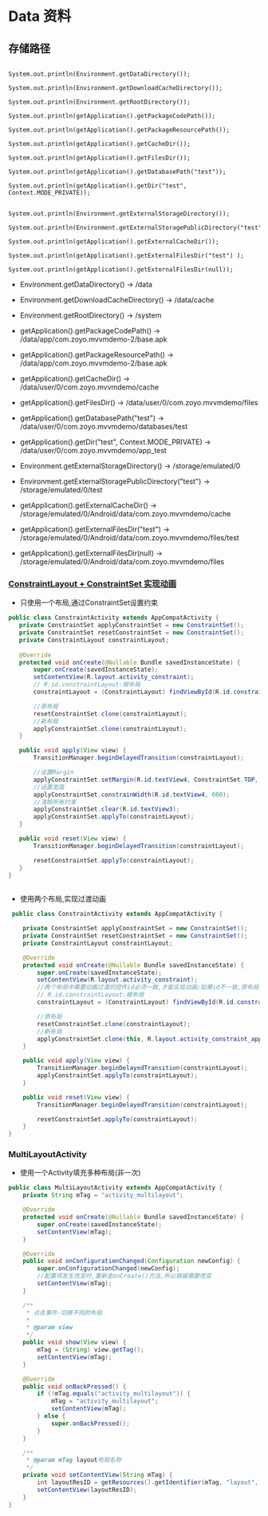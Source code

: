 # Data 资料

## 存储路径

```

System.out.println(Environment.getDataDirectory());

System.out.println(Environment.getDownloadCacheDirectory());

System.out.println(Environment.getRootDirectory());

System.out.println(getApplication().getPackageCodePath());

System.out.println(getApplication().getPackageResourcePath());

System.out.println(getApplication().getCacheDir());

System.out.println(getApplication().getFilesDir());

System.out.println(getApplication().getDatabasePath("test"));

System.out.println(getApplication().getDir("test", Context.MODE_PRIVATE));


System.out.println(Environment.getExternalStorageDirectory());

System.out.println(Environment.getExternalStoragePublicDirectory("test"));

System.out.println(getApplication().getExternalCacheDir());

System.out.println(getApplication().getExternalFilesDir("test") );

System.out.println(getApplication().getExternalFilesDir(null));

```

*  Environment.getDataDirectory() -> /data

*  Environment.getDownloadCacheDirectory() -> /data/cache
 
*  Environment.getRootDirectory() -> /system
 
*  getApplication().getPackageCodePath() -> /data/app/com.zoyo.mvvmdemo-2/base.apk
 
*  getApplication().getPackageResourcePath() -> /data/app/com.zoyo.mvvmdemo-2/base.apk
 
*  getApplication().getCacheDir() -> /data/user/0/com.zoyo.mvvmdemo/cache
 
*  getApplication().getFilesDir() -> /data/user/0/com.zoyo.mvvmdemo/files
 
*  getApplication().getDatabasePath("test") -> /data/user/0/com.zoyo.mvvmdemo/databases/test
 
*  getApplication().getDir("test", Context.MODE_PRIVATE) -> /data/user/0/com.zoyo.mvvmdemo/app_test

*  Environment.getExternalStorageDirectory() -> /storage/emulated/0

*  Environment.getExternalStoragePublicDirectory("test") -> /storage/emulated/0/test

*  getApplication().getExternalCacheDir() -> /storage/emulated/0/Android/data/com.zoyo.mvvmdemo/cache

*  getApplication().getExternalFilesDir("test") -> /storage/emulated/0/Android/data/com.zoyo.mvvmdemo/files/test

*  getApplication().getExternalFilesDir(null) -> /storage/emulated/0/Android/data/com.zoyo.mvvmdemo/files


### [ConstraintLayout + ConstraintSet 实现动画](http://www.uwanttolearn.com/android/constraint-layout-animations-dynamic-constraints-ui-java-hell/)

* 只使用一个布局,通过ConstraintSet设置约束
 ```java
public class ConstraintActivity extends AppCompatActivity { 
    private ConstraintSet applyConstraintSet = new ConstraintSet(); 
    private ConstraintSet resetConstraintSet = new ConstraintSet(); 
    private ConstraintLayout constraintLayout;
        
    @Override
    protected void onCreate(@Nullable Bundle savedInstanceState) {
        super.onCreate(savedInstanceState);
        setContentView(R.layout.activity_constraint);
        // R.id.constraintLayout:根布局
        constraintLayout = (ConstraintLayout) findViewById(R.id.constraintLayout);

        //原布局
        resetConstraintSet.clone(constraintLayout);
        //新布局
        applyConstraintSet.clone(constraintLayout);
    }

    public void apply(View view) {
        TransitionManager.beginDelayedTransition(constraintLayout);

        //设置Margin
        applyConstraintSet.setMargin(R.id.textView4, ConstraintSet.TOP, 200);
        //设置宽高
        applyConstraintSet.constrainWidth(R.id.textView4, 600);
        //清除所有约束
        applyConstraintSet.clear(R.id.textView3);
        applyConstraintSet.applyTo(constraintLayout);
    }

    public void reset(View view) {
        TransitionManager.beginDelayedTransition(constraintLayout);

        resetConstraintSet.applyTo(constraintLayout);
    }
}
        
```
        
* 使用两个布局,实现过渡动画

```java
 public class ConstraintActivity extends AppCompatActivity {

    private ConstraintSet applyConstraintSet = new ConstraintSet();
    private ConstraintSet resetConstraintSet = new ConstraintSet();
    private ConstraintLayout constraintLayout;

    @Override
    protected void onCreate(@Nullable Bundle savedInstanceState) {
        super.onCreate(savedInstanceState);
        setContentView(R.layout.activity_constraint);
        //两个布局中需要动画过渡的控件id必须一致,才能实现动画;如果id不一致,原布局控件不会过渡到新布局控件
        // R.id.constraintLayout:根布局
        constraintLayout = (ConstraintLayout) findViewById(R.id.constraintLayout);

        //原布局
        resetConstraintSet.clone(constraintLayout);
        //新布局
        applyConstraintSet.clone(this, R.layout.activity_constraint_apply);
    }

    public void apply(View view) {
        TransitionManager.beginDelayedTransition(constraintLayout);
        applyConstraintSet.applyTo(constraintLayout);
    }

    public void reset(View view) {
        TransitionManager.beginDelayedTransition(constraintLayout);

        resetConstraintSet.applyTo(constraintLayout);
    }
}
```

### MultiLayoutActivity 
* 使用一个Activity填充多种布局(非一次)

```java
public class MultiLayoutActivity extends AppCompatActivity {
    private String mTag = "activity_multilayout";

    @Override
    protected void onCreate(@Nullable Bundle savedInstanceState) {
        super.onCreate(savedInstanceState);
        setContentView(mTag);
    }

    @Override
    public void onConfigurationChanged(Configuration newConfig) {
        super.onConfigurationChanged(newConfig);
        //配置项发生改变时,重新走onCreate()方法,所以根据需要改变
        setContentView(mTag);
    }

    /**
     * 点击事件-切换不同的布局
     *
     * @param view
     */
    public void show(View view) {
        mTag = (String) view.getTag();
        setContentView(mTag);
    }

    @Override
    public void onBackPressed() {
        if (!mTag.equals("activity_multilayout")) {
            mTag = "activity_multilayout";
            setContentView(mTag);
        } else {
            super.onBackPressed();
        }
    }

    /**
     * @param mTag layout布局名称
     */
    private void setContentView(String mTag) {
        int layoutResID = getResources().getIdentifier(mTag, "layout", getPackageName());
        setContentView(layoutResID);
    }
}
```
